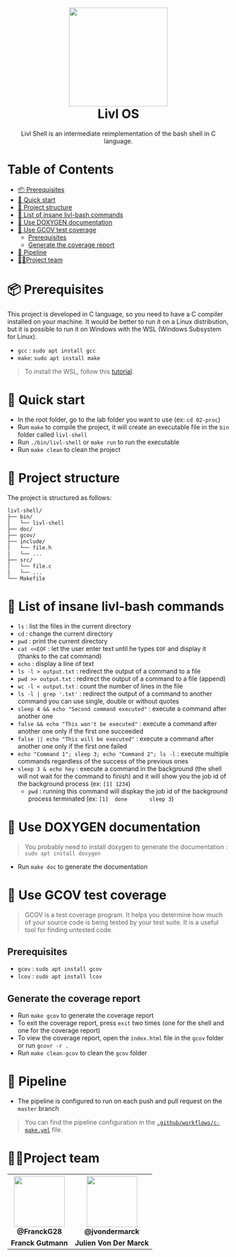 <h1 align="center"><img src="https://user-images.githubusercontent.com/62793491/208452652-71416c5c-8261-4501-a002-afc9e2cf0a0b.png" width="224px"/><br/>
  Livl OS
</h1>  
<p align="center">Livl Shell is an intermediate reimplementation of the bash shell in C language.</p> 

# Table of Contents
- [📦 Prerequisites](#-prerequisites)
- [🚀 Quick start](#-quick-start)
- [📁 Project structure](#-project-structure)
- [📝 List of insane livl-bash commands](#-list-of-insane-livl-bash-commands)
- [📜 Use DOXYGEN documentation](#-use-doxygen-documentation)
- [🧪 Use GCOV test coverage](#-use-gcov-test-coverage)
    - [Prerequisites](#prerequisites-1)
    - [Generate the coverage report](#generate-the-coverage-report)
- [🔧 Pipeline](#-pipeline)
- [🧍🏽Project team](#-project-team)

# 📦 Prerequisites
This project is developed in C language, so you need to have a C compiler installed on your machine. It would be better to run it on a Linux distribution, but it is possible to run it on Windows with the WSL (Windows Subsystem for Linux).

- `gcc` : `sudo apt install gcc`
- `make`: `sudo apt install make`

> To install the WSL, follow this [tutorial](https://docs.microsoft.com/en-us/windows/wsl/install-win10).

# 🚀 Quick start
- In the root folder, go to the lab folder you want to use (ex: `cd 02-proc`)
- Run `make` to compile the project, it will create an executable file in the `bin` folder called `livl-shell`
- Run `./bin/livl-shell` or `make run` to run the executable
- Run `make clean` to clean the project


# 📁 Project structure

The project is structured as follows:

```
livl-shell/
├── bin/
│   └── livl-shell
├── doc/
├── gcov/
├── include/
│   └── file.h
|   └── ...
├── src/
│   └── file.c
|   └── ...
└── Makefile
```

# 📝 List of insane livl-bash commands

- `ls` : list the files in the current directory
- `cd` : change the current directory
- `pwd` : print the current directory
- `cat <<EOF` : let the user enter text until he types `EOF` and display it (thanks to the cat command)
- `echo` : display a line of text
- `ls -l > output.txt` : redirect the output of a command to a file
- `pwd >> output.txt` : redirect the output of a command to a file (append)
- `wc -l < output.txt` : count the number of lines in the file
- `ls -l | grep '.txt'` : redirect the output of a command to another command you can use single, double or without quotes
- `sleep 4 && echo "Second command executed"` : execute a command after another one
- `false && echo "This won't be executed"` : execute a command after another one only if the first one succeeded
- `false || echo "This will be executed"` : execute a command after another one only if the first one failed
- `echo "Command 1"; sleep 3; echo "Command 2"; ls -l` : execute multiple commands regardless of the success of the previous ones
- `sleep 3 & echo hey` : execute a command in the background (the shell will not wait for the command to finish) and it will show you the job id of the background process (ex: `[1] 1234`)
    - `pwd` : running this command will dispkay the job id of the background process terminated (ex: `[1]  done       sleep 3`)

# 📜 Use DOXYGEN documentation

> You probably need to install doxygen to generate the documentation : `sudo apt install doxygen`

- Run `make doc` to generate the documentation

# 🧪 Use GCOV test coverage

> GCOV is a test coverage program. It helps you determine how much of your source code is being tested by your test suite. It is a useful tool for finding untested code.

## Prerequisites

- `gcov` : `sudo apt install gcov`
- `lcov` : `sudo apt install lcov`

## Generate the coverage report
- Run `make gcov` to generate the coverage report
- To exit the coverage report, press `exit` two times (one for the shell and one for the coverage report)
- To view the coverage report, open the `index.html` file in the `gcov` folder or run `gcovr -r .`
- Run `make clean-gcov` to clean the `gcov` folder

# 🔧 Pipeline

- The pipeline is configured to run on each push and pull request on the `master` branch

> You can find the pipeline configuration in the [`.github/workflows/c-make.yml`](.github/workflows/c-make.yml) file.

# 🧍🏽Project team

<table align="center">
    <tr>
        <th><img src="https://avatars.githubusercontent.com/u/19238963?v=4?v=4?size=115" width="115"><br><strong>@FranckG28</strong></th>
        <th><img src="https://avatars.githubusercontent.com/u/62793491?v=4?size=115" width="115"><br><strong>@jvondermarck</strong></th>
    </tr>
    <tr align="center">
        <td><b>Franck Gutmann</b></td>
        <td><b>Julien Von Der Marck</b></td>
    </tr>
</table>
